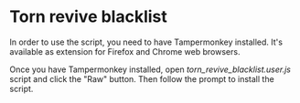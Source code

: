 # Torn revive blacklist

In order to use the script, you need to have Tampermonkey installed. It's available as extension for Firefox and Chrome web browsers.

Once you have Tampermonkey installed, open <i>torn_revive_blacklist.user.js</i> script and click the "Raw" button. Then follow the prompt to install the script.
